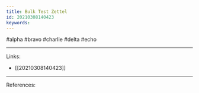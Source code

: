 ```yaml
---
title: Bulk Test Zettel
id: 20210308140423
keywords:
---
```

#alpha #bravo #charlie #delta #echo

---
Links:

- [[20210308140423]]

---
References:

